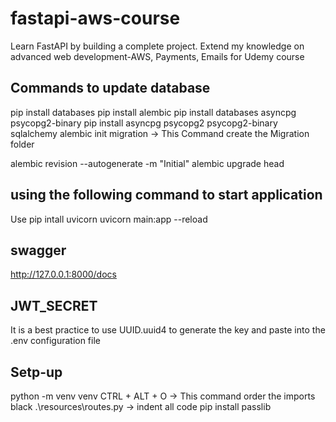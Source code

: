 # fastapi-aws-course
Learn FastAPI by building a complete project. Extend my knowledge on advanced web development-AWS, Payments, Emails for Udemy course

## Commands to update database
pip install databases
pip install alembic
pip install databases asyncpg psycopg2-binary
pip install asyncpg psycopg2 psycopg2-binary sqlalchemy
alembic init migration -> This Command create the Migration folder

alembic revision --autogenerate -m "Initial"
alembic upgrade head

## using the following command to start application 
Use pip intall uvicorn
uvicorn main:app --reload

## swagger 
http://127.0.0.1:8000/docs

## JWT_SECRET
It is a best practice to use UUID.uuid4 to generate the key and paste into the .env configuration file


## Setp-up

python -m venv venv
CTRL + ALT + O -> This command order the imports
black .\resources\routes.py -> indent all code 
pip install passlib